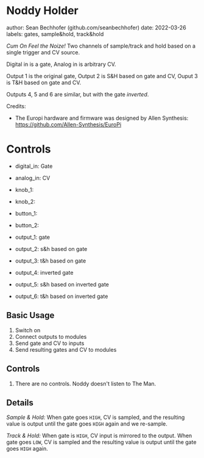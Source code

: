 # Noddy Holder

author: Sean Bechhofer (github.com/seanbechhofer)
date: 2022-03-26
labels: gates, sample&hold, track&hold

*Cum On Feel the Noize!* Two channels of sample/track and hold based on
a single trigger and CV source.

Digital in is a gate, Analog in is arbitrary CV.

Output 1 is the original gate, Output 2 is S&H based on gate and CV,
Ouput 3 is T&H based on gate and CV.

Outputs 4, 5 and 6 are similar, but with the gate *inverted*.

Credits:
- The Europi hardware and firmware was designed by Allen Synthesis: https://github.com/Allen-Synthesis/EuroPi

# Controls

- digital_in: Gate
- analog_in: CV

- knob_1:
- knob_2:

- button_1:
- button_2:

- output_1: gate
- output_2: s&h based on gate
- output_3: t&h based on gate
- output_4: inverted gate
- output_5: s&h based on inverted gate
- output_6: t&h based on inverted gate

## Basic Usage
1. Switch on
2. Connect outputs to modules
3. Send gate and CV to inputs
4. Send resulting gates and CV to modules

## Controls
1. There are no controls. Noddy doesn't listen to The Man.

## Details

*Sample & Hold:* When gate goes ```HIGH```, CV is sampled, and the resulting value is
output until the gate goes ```HIGH``` again and we re-sample.

*Track & Hold:* When gate is ```HIGH```, CV input is mirrored to the
output. When gate goes ```LOW```, CV is sampled and the resulting value is
output until the gate goes ```HIGH``` again.
